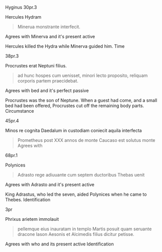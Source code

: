 Hyginus 30pr.3

Hercules Hydram 
>Minerua monstrante 
interfecit.

Agrees with Minerva and it's present active 

Hercules killed the Hydra while Minerva guided him. 
Time


38pr.3

Procrustes erat Neptuni filius. 
> ad hunc hospes cum uenisset, 
> minori lecto proposito, 
reliquam corporis partem praecidebat.

Agrees with bed and it's perfect passive

Procrustes was the son of Neptune. When a guest had come, and a small bed had been offered, Procrustes cut off the remaining body parts.
Circumstance

45pr.4

Minos re cognita Daedalum in custodiam coniecit
aquila interfecta 
>Prometheus post ⅩⅩⅩ annos de monte Caucaso est solutus
monte
Agrees with 

68pr.1

Polynices
>Adrasto rege adiuuante 
>cum septem ductoribus Thebas uenit

Agrees with Adrasto and it's present active

King Adrastus, who led the seven, aided Polynices when he came to Thebes.
Identification

3pr

Phrixus arietem immolauit
>pellemque eius inauratam in templo Martis posuit
>quam seruante dracone 
Iason Aesonis et Alcimedis filius dicitur petisse.

Agrees with who and its present active
Identification
 
